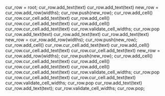 cur_row = root; cur_row.add_text(text)
cur_row.add_text(text)
new_row = cur_row.add_row(widths); cur_row.push(new_row); cur_row.add_cell()
cur_row.cur_cell.add_text(text)
cur_row.add_cell()
cur_row.cur_cell.add_text(text)
cur_row.add_cell()
cur_row.cur_cell.add_text(text)
cur_row.validate_cell_widths; cur_row.pop
cur_row.add_text(text)
cur_row.add_text(text)
cur_row.add_text(text)
new_row = cur_row.add_row(widths); cur_row.push(new_row); cur_row.add_cell()
cur_row.cur_cell.add_text(text)
cur_row.add_cell()
cur_row.cur_cell.add_text(text)
cur_row.cur_cell.add_text(text)
new_row = cur_row.add_row(widths); cur_row.push(new_row); cur_row.add_cell()
cur_row.cur_cell.add_text(text)
cur_row.add_cell()
cur_row.cur_cell.add_text(text)
cur_row.add_cell()
cur_row.cur_cell.add_text(text)
cur_row.validate_cell_widths; cur_row.pop
cur_row.cur_cell.add_text(text)
cur_row.cur_cell.add_text(text)
cur_row.validate_cell_widths; cur_row.pop
cur_row.add_text(text)
cur_row.add_text(text); cur_row.validate_cell_widths; cur_row.pop; <end>